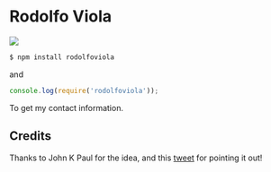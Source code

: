 
# Rodolfo Viola

![](https://cldup.com/tBDGZcr8jt.gif)

```bash
$ npm install rodolfoviola
```

and

```js
console.log(require('rodolfoviola'));
```

To get my contact information.

## Credits

Thanks to John K Paul for the idea, and this
[tweet](https://twitter.com/RedWolves/status/667848798484324352) for 
pointing it out!
